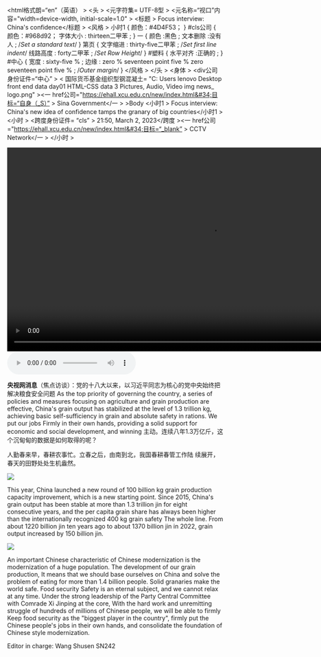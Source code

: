 <!DOCTYPE html>
<html格式朗=“en”（英语） &#62;
<头 &#62;
<元字符集= UTF-8型 &#62;
<元名称=“视口”内容="width=device-width, initial-scale=1.0" &#62;
<标题 &#62; Focus interview: China&#39;s confidence</标题 &#62;
<风格 &#62;
小时1 {
颜色：#4D4F53；
 }
 #cls公司 {
颜色：#968d92；
字体大小 : thirteen二甲苯 ;
 }
一 {
颜色 :黑色 ;
文本删除 :没有人 ; /*Set a standard text*/
 }
第页 {
文字缩进 : thirty-five二甲苯 ; /*Set first line indent*/
线路高度 : forty二甲苯 ; /*Set Row Height*/
 }
 #塑料 {
水平对齐 :正确的 ;
 }
#中心 {
宽度 : sixty-five % ;
边缘 : zero % seventeen point five % zero seventeen point five % ; /*Outer margin*/
 }
</风格 &#62;
</头 &#62;
<身体 &#62;
<div公司身份证件=“中心” &#62;
< 国际货币基金组织型钢混凝土= &#34;C:  Users  lenovo  Desktop  front end  data  day01 HTML-CSS  data  3 Pictures, Audio, Video  img  news_ logo.png&#34; &#62;<一 href公司=&#34;https://ehall.xcu.edu.cn/new/index.html&#34;目标=“自身（_S）” &#62; Sina Government</一 &#62; &#62;Body
<小时1 &#62; Focus interview: China&#39;s new idea of confidence tamps the granary of big countries</小时1 &#62;
<小时 &#62;
<跨度身份证件= “cls” &#62; 21:50, March 2, 2023</跨度 &#62;<一 href公司=&#34;https://ehall.xcu.edu.cn/new/index.html&#34;目标=“_blank” &#62; CCTV Network</一 &#62;
</小时 &#62;


<!-- 正文 -->
<video src="C:\Users\lenovo\Desktop\前端\资料\day01-HTML-CSS\资料\3. 图片、音频、视频\video\1.mp4" controls width="950px"></video>
<audio src="C:\Users\lenovo\Desktop\前端\资料\day01-HTML-CSS\资料\3. 图片、音频、视频\audio\1.mp3" controls></audio>
<p><b>央视网消息</b>（焦点访谈）：党的十八大以来，以习近平同志为核心的党中央始终把解决粮食安全问题
 As the top priority of governing the country, a series of policies and measures focusing on agriculture and grain production are effective,
 China&#39;s grain output has stabilized at the level of 1.3 trillion kg, achieving basic self-sufficiency in grain and absolute safety in rations. We put our jobs
 Firmly in their own hands, providing a solid support for economic and social development, and winning
主动。连续八年1.3万亿斤，这个沉甸甸的数据是如何取得的呢？</p>

<p>人勤春来早，春耕农事忙。立春之后，由南到北，我国春耕春管工作陆
续展开，春天的田野处处生机盎然。</p>
<img src="C:\Users\lenovo\Desktop\前端\资料\day01-HTML-CSS\资料\3. 图片、音频、视频\img\1.jpg" width="">

<p>
 This year, China launched a new round of 100 billion kg grain production capacity improvement, which is a new starting point. Since 2015,
 China&#39;s grain output has been stable at more than 1.3 trillion jin for eight consecutive years, and the per capita grain share has always been higher than the internationally recognized
 400 kg grain safety
 The whole line. From about 1220 billion jin ten years ago to about 1370 billion jin in 2022, grain output increased by 150 billion jin.
</p>

<img src="C:\Users\lenovo\Desktop\前端\资料\day01-HTML-CSS\资料\3. 图片、音频、视频\img\2.jpg">

<p>
 An important Chinese characteristic of Chinese modernization is the modernization of a huge population. The development of our grain production,
 It means that we should base ourselves on China and solve the problem of eating for more than 1.4 billion people. Solid granaries make the world safe. Food security
 Safety is an eternal subject, and we cannot relax at any time. Under the strong leadership of the Party Central Committee with Comrade Xi Jinping at the core,
 With the hard work and unremitting struggle of hundreds of millions of Chinese people, we will be able to firmly
 Keep food security as the &#34;biggest player in the country&#34;, firmly put the Chinese people&#39;s jobs in their own hands, and consolidate the foundation of Chinese style modernization.
</p>

<p id="plast">
 Editor in charge: Wang Shusen SN242
</p>
</div>
</身体 &#62;
</html格式 &#62;
